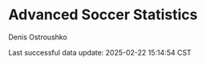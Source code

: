 # Advanced Soccer Statistics
Denis Ostroushko

<!-- gfm -->

Last successful data update: 2025-02-22 15:14:54 CST
